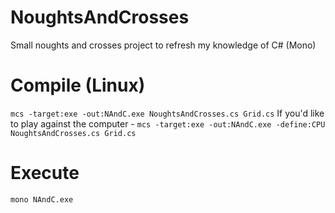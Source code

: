 # NoughtsAndCrosses
Small noughts and crosses project to refresh my knowledge of C# (Mono)
# Compile (Linux)
`mcs -target:exe -out:NAndC.exe NoughtsAndCrosses.cs Grid.cs`
If you'd like to play against the computer -
`mcs -target:exe -out:NAndC.exe -define:CPU NoughtsAndCrosses.cs Grid.cs`
# Execute
`mono NAndC.exe`